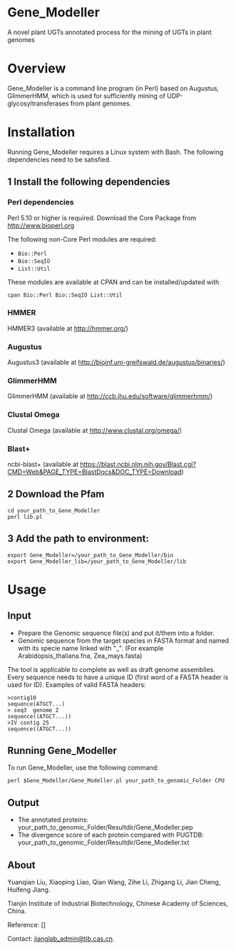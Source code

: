 # Gene_Modeller
A novel plant UGTs annotated process for the mining of UGTs in plant genomes

# Overview

Gene_Modeller is a command line program (in Perl) based on Augustus, GlimmerHMM, 
which is used for sufficiently mining of UDP-glycosyltransferases from plant genomes.


# Installation

Running Gene_Modeller requires a Linux system with Bash. The following dependencies
need to be satisfied.

## 1 Install the following dependencies

### Perl dependencies

Perl 5.10 or higher is required. Download the Core Package from
http://www.bioperl.org

The following non-Core Perl modules are required:

* `Bio::Perl`
* `Bio::SeqIO`
* `List::Util`

These modules are available at CPAN and can be installed/updated with

    cpan Bio::Perl Bio::SeqIO List::Util

### HMMER

HMMER3 (available at http://hmmer.org/)

### Augustus

Augustus3 (available at http://bioinf.uni-greifswald.de/augustus/binaries/)

### GlimmerHMM

GlimmerHMM (available at http://ccb.jhu.edu/software/glimmerhmm/)

### Clustal Omega

Clustal Omega (available at http://www.clustal.org/omega/)

### Blast+
ncbi-blast+ (available at https://blast.ncbi.nlm.nih.gov/Blast.cgi?CMD=Web&PAGE_TYPE=BlastDocs&DOC_TYPE=Download)

## 2 Download the Pfam
    cd your_path_to_Gene_Modeller
    perl lib.pl

## 3 Add the path to environment:
    export Gene_Modeller=/your_path_to_Gene_Modeller/bin
    export Gene_Modeller_lib=/your_path_to_Gene_Modeller/lib

# Usage

## Input

* Prepare the Genomic sequence file(s) and put it/them into a folder.
* Genomic sequence from the target species in FASTA format and named with its specie name linked with "_".
(For example Arabidopsis_thaliana.fna, Zea_mays.fasta)

The tool is applicable to complete as well as draft genome assemblies. Every sequence needs to have a unique ID 
(first word of a FASTA header is used for ID). Examples of valid FASTA headers:

    >contig10
    sequence(ATGCT...)
    > seq3  genome Z
    sequence((ATGCT...))
    >IV contig 25
    sequence((ATGCT...))

## Running Gene_Modeller

To run Gene_Modeller, use the following command:

    perl $Gene_Modeller/Gene_Modeller.pl your_path_to_genomic_Folder CPU


## Output
* The annotated proteins: your_path_to_genomic_Folder/Resultdir/Gene_Modeller.pep
* The divergence score of each protein compared with PUGTDB: your_path_to_genomic_Folder/Resultdir/Gene_Modeller.txt 

## About
Yuanqian Liu, Xiaoping Liao, Qian Wang, Zihe Li, Zhigang Li, Jian Cheng, Huifeng Jiang.

Tianjin Institute of Industrial Biotechnology, Chinese Academy of Sciences, China.

Reference: []

Contact: jianglab_admin@tib.cas.cn.
